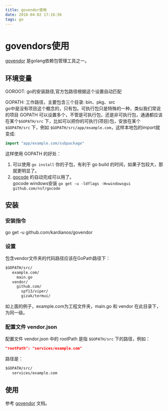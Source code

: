 ```yaml
---
title: govendor使用
date: 2018-04-02 17:16:56
tags: go
---
```

# govendors使用

[govendor](https://github.com/kardianos/govendor) 是golang依赖包管理工具之一。

## 环境变量

GOROOT: go的安装路径,官方包路径根据这个设置自动匹配

GOPATH: 工作路径，主要包含三个目录: bin、pkg、src  
go中是没有项目这个概念的，只有包。可执行包只是特殊的一种，类似我们常说的项目 GOPATH 可以设置多个，不管是可执行包，还是非可执行包，通通都应该在某个`$GOPATH/src` 下，比如可以把你的可执行(项目)包，安放在某个 `$GOPATH/src` 下，例如 `$GOPATH/src/app/example.com`，这样本地包的import就变成:

```go
import "app/example.com/subpackage"
```

这样使用 GOPATH 的好处：

1. 可以使用 `go install` 你的子包，有利于 go build 的时间，如果子包较大，那就更明显了。
2. [gocode](https://github.com/nsf/gocode) 的自动完成可以用了。  
   gocode windows安装
   `go get -u -ldflags -H=windowsgui github.com/nsf/gocode`

## 安装

### 安装指令

go get -u github.com/kardianos/govendor

### 设置

包含vendor文件夹的代码路径应该在GoPath路径下：

```bat
$GOPATH/src/
   example.com/
     main.go
   vendor/
     github.com/
       spf13/viper/
       gizak/termui/
```

如上面的例子，example.com为工程文件夹，main.go 和 vendor 在此目录下，为同一级。

### 配置文件 vendor.json

配置文件 vendor.json 中的 rootPath 是指 `$GOPATH/src` 下的路径，例如：

``` json
"rootPath": "services/example.com"
```

路径是：
```bat
$GOPATH/src/
   services/example.com

```

## 使用

参考 [govendor](https://github.com/kardianos/govendor) 文档。
